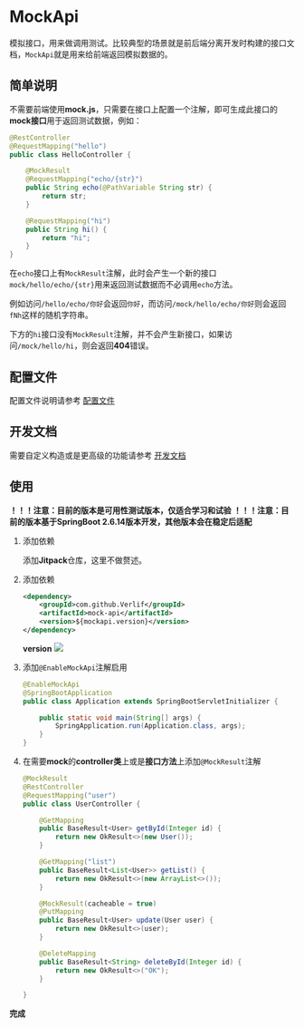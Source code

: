 # MockApi

模拟接口，用来做调用测试。比较典型的场景就是前后端分离开发时构建的接口文档，`MockApi`就是用来给前端返回模拟数据的。

## 简单说明

不需要前端使用**mock.js**，只需要在接口上配置一个注解，即可生成此接口的**mock接口**用于返回测试数据，例如：

```java
@RestController
@RequestMapping("hello")
public class HelloController {

    @MockResult
    @RequestMapping("echo/{str}")
    public String echo(@PathVariable String str) {
        return str;
    }

    @RequestMapping("hi")
    public String hi() {
        return "hi";
    }
}
```

在`echo`接口上有`MockResult`注解，此时会产生一个新的接口`mock/hello/echo/{str}`用来返回测试数据而不必调用`echo`方法。

例如访问`/hello/echo/你好`会返回`你好`，而访问`/mock/hello/echo/你好`则会返回`fNh`这样的随机字符串。

下方的`hi`接口没有`MockResult`注解，并不会产生新接口，如果访问`/mock/hello/hi`，则会返回**404**错误。

## 配置文件

配置文件说明请参考 [配置文件](docs/配置文件.md)

## 开发文档

需要自定义构造或是更高级的功能请参考 [开发文档](docs/开发文档.md)

## 使用

**！！！注意：目前的版本是可用性测试版本，仅适合学习和试验**
**！！！注意：目前的版本基于SpringBoot 2.6.14版本开发，其他版本会在稳定后适配**

1. 添加依赖

   添加**Jitpack**仓库，这里不做赘述。

2. 添加依赖

   ```xml
   <dependency>
       <groupId>com.github.Verlif</groupId>
       <artifactId>mock-api</artifactId>
       <version>${mockapi.version}</version>
   </dependency>
   ```

   **version**  [![](https://jitpack.io/v/Verlif/mock-api.svg)](https://jitpack.io/#Verlif/mock-api)

3. 添加`@EnableMockApi`注解启用

   ```java
   @EnableMockApi
   @SpringBootApplication
   public class Application extends SpringBootServletInitializer {
   
       public static void main(String[] args) {
           SpringApplication.run(Application.class, args);
       }
   }
   ```

4. 在需要**mock**的**controller类**上或是**接口方法**上添加`@MockResult`注解

   ```java
   @MockResult
   @RestController
   @RequestMapping("user")
   public class UserController {
   
       @GetMapping
       public BaseResult<User> getById(Integer id) {
           return new OkResult<>(new User());
       }
   
       @GetMapping("list")
       public BaseResult<List<User>> getList() {
           return new OkResult<>(new ArrayList<>());
       }
   
       @MockResult(cacheable = true)
       @PutMapping
       public BaseResult<User> update(User user) {
           return new OkResult<>(user);
       }
   
       @DeleteMapping
       public BaseResult<String> deleteById(Integer id) {
           return new OkResult<>("OK");
       }
   
   }
   ```

**完成**
